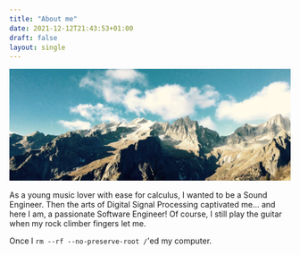 ```yaml
---
title: "About me"
date: 2021-12-12T21:43:53+01:00
draft: false
layout: single
---
```


![My](/img/mountains.jpg)

As a young music lover with ease for calculus, I wanted to be a Sound Engineer.
Then the arts of Digital Signal Processing captivated me... and here I am, a
passionate Software Engineer! Of course, I still play the guitar when my rock
climber fingers let me.

Once I `rm --rf --no-preserve-root /`'ed my computer.
